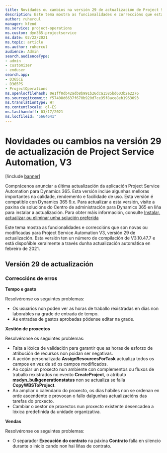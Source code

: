 ```yaml
---
title: Novidades ou cambios na versión 29 de actualización de Project Service Automation, V3
description: Este tema mostra as funcionalidades e correccións que están dispoñibles la versión 29 de actualización de Project Service Automation, V3.
author: ruhercul
manager: kfend
ms.service: project-operations
ms.custom: dyn365-projectservice
ms.date: 02/22/2021
ms.topic: article
ms.author: ruhercul
audience: Admin
search.audienceType:
- admin
- customizer
- enduser
search.app:
- D365CE
- D365PS
- ProjectOperations
ms.openlocfilehash: 0e1ff0db42adb8b991b26dca1585bd603b2e2276
ms.sourcegitcommit: f57408d6637f670b920d7ce95f8ace8eb1963093
ms.translationtype: HT
ms.contentlocale: gl-ES
ms.lasthandoff: 03/17/2021
ms.locfileid: "5664641"
---
```

# <a name="whats-new-or-changed-in-project-service-automation-update-release-29-v3"></a>Novidades ou cambios na versión 29 de actualización de Project Service Automation, V3

[!include [banner](../includes/psa-now-project-operations.md)]

Comprácenos anunciar a última actualización da aplicación Project Service Automation para Dynamics 365. Esta versión inclúe algunhas melloras importantes na calidade, rendemento e facilidade de uso. Esta versión é compatible con Dynamics 365 9.x. Para actualizar a esta versión, visite a paxina de solucións do Centro de administración para Dynamics 365 en liña para instalar a actualización. Para obter máis información, consulte [Instalar, actualizar ou eliminar unha solución preferida](https://docs.microsoft.com/power-platform/admin/install-remove-preferred-solution)

Este tema mostra as funcionalidades e correccións que son novas ou modificadas para Project Service Automation V3, versión 29 de actualización. Esta versión ten un número de compilación de V3.10.47.7 e está dispoñible xeralmente a través dunha actualización automática en febreiro de 2021.

## <a name="update-release-29"></a>Versión 29 de actualización

### <a name="bug-fixes"></a>Correccións de erros

**Tempo e gasto**

Resolvéronse os seguintes problemas:

- Os usuarios non poden ver as horas de traballo rexistradas en días non laborables na grade de entrada de tempo.
- As entradas de gastos aprobadas pódense editar na grade.

**Xestión de proxectos**

Resolvéronse os seguintes problemas:

- Falta a lóxica de validación para garantir que as horas de esforzo de atribución de recursos non poidan ser negativas.
- A acción personalizada **AssignResourcesForTask** actualiza todos os campos en vez de só os campos modificados.
- Ao copiar un proxecto nun ambiente con complementos ou fluxos de traballo rexistrados no evento **CreateProject**, o atributo **msdyn_bulkgenerationstatus** non se actualiza se falla **CopyWBSToProject**.
- Ao ampliar o calendario do proxecto, os días hábiles non se ordenan en orde ascendente e provocan o fallo dalgunhas actualizacións das tarefas do proxecto.
- Cambiar o xestor de proxectos nun proxecto existente desencadea a lóxica predefinida da unidade organizativa.

**Vendas**

Resolvéronse os seguintes problemas:

- O separador **Execución do contrato** na páxina **Contrato** falla en silencio durante o inicio cando non hai liñas de contrato.
